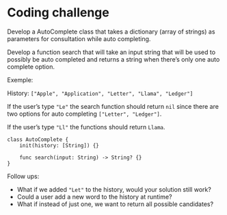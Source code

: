 # Coding challenge
Develop a AutoComplete class that takes a dictionary (array of strings) as parameters for consultation while auto completing.

Develop a function search that will take an input  string that will be used to possibly be auto completed and returns a string when there’s only one auto complete option.

Exemple:

History: `["Apple", "Application", "Letter", "Llama", "Ledger"]`

If the user’s type `"Le"` the search function should return `nil` since there are two options for auto completing `["Letter", "Ledger"]`.

If the user’s type `"Ll"` the functions should return `Llama`.

```
class AutoComplete {
	init(history: [String]) {}

	func search(input: String) -> String? {}
}
```

Follow ups:
* What if we added `"Let"` to the history, would your solution still work?
* Could a user add a new word to the history at runtime?
* What if instead of just one, we want to return all possible candidates?
